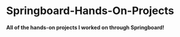 # Springboard-Hands-On-Projects

#### All of the hands-on projects I worked on through Springboard! 
